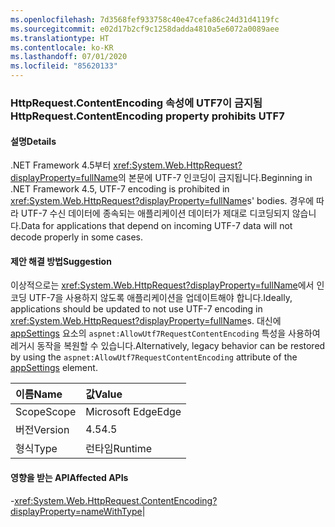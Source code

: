 ```yaml
---
ms.openlocfilehash: 7d3568fef933758c40e47cefa86c24d31d4119fc
ms.sourcegitcommit: e02d17b2cf9c1258dadda4810a5e6072a0089aee
ms.translationtype: HT
ms.contentlocale: ko-KR
ms.lasthandoff: 07/01/2020
ms.locfileid: "85620133"
---
```

### <a name="httprequestcontentencoding-property-prohibits-utf7"></a><span data-ttu-id="b4958-101">HttpRequest.ContentEncoding 속성에 UTF7이 금지됨</span><span class="sxs-lookup"><span data-stu-id="b4958-101">HttpRequest.ContentEncoding property prohibits UTF7</span></span>

#### <a name="details"></a><span data-ttu-id="b4958-102">설명</span><span class="sxs-lookup"><span data-stu-id="b4958-102">Details</span></span>

<span data-ttu-id="b4958-103">.NET Framework 4.5부터 <xref:System.Web.HttpRequest?displayProperty=fullName>의 본문에 UTF-7 인코딩이 금지됩니다.</span><span class="sxs-lookup"><span data-stu-id="b4958-103">Beginning in .NET Framework 4.5, UTF-7 encoding is prohibited in <xref:System.Web.HttpRequest?displayProperty=fullName>s' bodies.</span></span> <span data-ttu-id="b4958-104">경우에 따라 UTF-7 수신 데이터에 종속되는 애플리케이션 데이터가 제대로 디코딩되지 않습니다.</span><span class="sxs-lookup"><span data-stu-id="b4958-104">Data for applications that depend on incoming UTF-7 data will not decode properly in some cases.</span></span>

#### <a name="suggestion"></a><span data-ttu-id="b4958-105">제안 해결 방법</span><span class="sxs-lookup"><span data-stu-id="b4958-105">Suggestion</span></span>

<span data-ttu-id="b4958-106">이상적으로는 <xref:System.Web.HttpRequest?displayProperty=fullName>에서 인코딩 UTF-7을 사용하지 않도록 애플리케이션을 업데이트해야 합니다.</span><span class="sxs-lookup"><span data-stu-id="b4958-106">Ideally, applications should be updated to not use UTF-7 encoding in <xref:System.Web.HttpRequest?displayProperty=fullName>s.</span></span> <span data-ttu-id="b4958-107">대신에 [appSettings](~/docs/framework/configure-apps/file-schema/appsettings/appsettings-element-for-configuration.md) 요소의 <code>aspnet:AllowUtf7RequestContentEncoding</code> 특성을 사용하여 레거시 동작을 복원할 수 있습니다.</span><span class="sxs-lookup"><span data-stu-id="b4958-107">Alternatively, legacy behavior can be restored by using the <code>aspnet:AllowUtf7RequestContentEncoding</code> attribute of the [appSettings](~/docs/framework/configure-apps/file-schema/appsettings/appsettings-element-for-configuration.md) element.</span></span>

| <span data-ttu-id="b4958-108">이름</span><span class="sxs-lookup"><span data-stu-id="b4958-108">Name</span></span>    | <span data-ttu-id="b4958-109">값</span><span class="sxs-lookup"><span data-stu-id="b4958-109">Value</span></span>       |
|:--------|:------------|
| <span data-ttu-id="b4958-110">Scope</span><span class="sxs-lookup"><span data-stu-id="b4958-110">Scope</span></span>   |<span data-ttu-id="b4958-111">Microsoft Edge</span><span class="sxs-lookup"><span data-stu-id="b4958-111">Edge</span></span>|
|<span data-ttu-id="b4958-112">버전</span><span class="sxs-lookup"><span data-stu-id="b4958-112">Version</span></span>|<span data-ttu-id="b4958-113">4.5</span><span class="sxs-lookup"><span data-stu-id="b4958-113">4.5</span></span>|
|<span data-ttu-id="b4958-114">형식</span><span class="sxs-lookup"><span data-stu-id="b4958-114">Type</span></span>|<span data-ttu-id="b4958-115">런타임</span><span class="sxs-lookup"><span data-stu-id="b4958-115">Runtime</span></span>

#### <a name="affected-apis"></a><span data-ttu-id="b4958-116">영향을 받는 API</span><span class="sxs-lookup"><span data-stu-id="b4958-116">Affected APIs</span></span>

-<xref:System.Web.HttpRequest.ContentEncoding?displayProperty=nameWithType></li></ul>|
